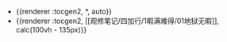 - {{renderer :tocgen2, *, auto}}
- {{renderer :tocgen2, [[观修笔记/四加行/1暇满难得/01地狱无暇]], calc(100vh - 135px)}}